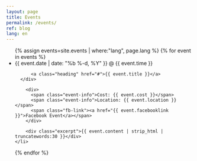 ```yaml
---
layout: page
title: Events
permalink: /events/
ref: blog
lang: en
---
```


<ul class="event-list-page">
  {% assign events=site.events | where:"lang", page.lang %}
  {% for event in events %}
    <li>
      <div>
        <span class="post-meta">{{ event.date | date: "%b %-d, %Y" }} @ {{ event.time }}</span>

          <a class="heading" href="#">{{ event.title }}</a>
      </div>

        <div>
          <span class="event-info">Cost: {{ event.cost }}</span>
          <span class="event-info">Location: {{ event.location }}</span>
          <span class="fb-link"><a href="{{ event.facebooklink }}">Facebook Event</a></span>
        </div>

        <div class="excerpt">{{ event.content | strip_html | truncatewords:30 }}</div>
    </li>
  {% endfor %}
</ul>
